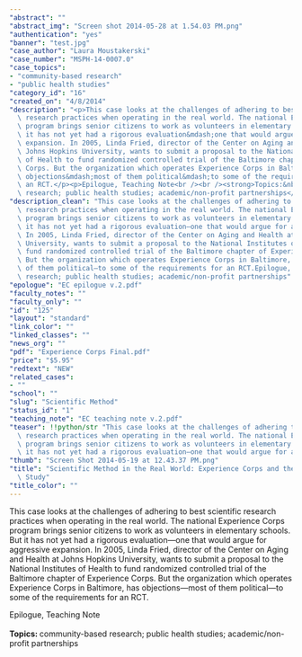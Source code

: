 ```yaml
---
"abstract": ""
"abstract_img": "Screen shot 2014-05-28 at 1.54.03 PM.png"
"authentication": "yes"
"banner": "test.jpg"
"case_author": "Laura Moustakerski"
"case_number": "MSPH-14-0007.0"
"case_topics":
- "community-based research"
- "public health studies"
"category_id": "16"
"created_on": "4/8/2014"
"description": "<p>This case looks at the challenges of adhering to best scientific\
  \ research practices when operating in the real world. The national Experience Corps\
  \ program brings senior citizens to work as volunteers in elementary schools. But\
  \ it has not yet had a rigorous evaluation&mdash;one that would argue for aggressive\
  \ expansion. In 2005, Linda Fried, director of the Center on Aging and Health at\
  \ Johns Hopkins University, wants to submit a proposal to the National Institutes\
  \ of Health to fund randomized controlled trial of the Baltimore chapter of Experience\
  \ Corps. But the organization which operates Experience Corps in Baltimore, has\
  \ objections&mdash;most of them political&mdash;to some of the requirements for\
  \ an RCT.</p><p>Epilogue, Teaching Note<br /><br /><strong>Topics:&nbsp;</strong>community-based\
  \ research; public health studies; academic/non-profit partnerships</p>"
"description_clean": "This case looks at the challenges of adhering to best scientific\
  \ research practices when operating in the real world. The national Experience Corps\
  \ program brings senior citizens to work as volunteers in elementary schools. But\
  \ it has not yet had a rigorous evaluation—one that would argue for aggressive expansion.\
  \ In 2005, Linda Fried, director of the Center on Aging and Health at Johns Hopkins\
  \ University, wants to submit a proposal to the National Institutes of Health to\
  \ fund randomized controlled trial of the Baltimore chapter of Experience Corps.\
  \ But the organization which operates Experience Corps in Baltimore, has objections—most\
  \ of them political—to some of the requirements for an RCT.Epilogue, Teaching NoteTopics: community-based\
  \ research; public health studies; academic/non-profit partnerships"
"epologue": "EC epilogue v.2.pdf"
"faculty_notes": ""
"faculty_only": ""
"id": "125"
"layout": "standard"
"link_color": ""
"linked_classes": ""
"news_org": ""
"pdf": "Experience Corps Final.pdf"
"price": "$5.95"
"redtext": "NEW"
"related_cases":
- ""
"school": ""
"slug": "Scientific Method"
"status_id": "1"
"teaching_note": "EC teaching note v.2.pdf"
"teaser": !!python/str "This case looks at the challenges of adhering to best scientific\
  \ research practices when operating in the real world. The national Experience Corps\
  \ program brings senior citizens to work as volunteers in elementary schools. But\
  \ it has not yet had a rigorous evaluation—one that would argue for aggressive expansion."
"thumb": "Screen Shot 2014-05-19 at 12.43.37 PM.png"
"title": "Scientific Method in the Real World: Experience Corps and the Johns Hopkins\
  \ Study"
"title_color": ""
---
```

<p>This case looks at the challenges of adhering to best scientific research practices when operating in the real world. The national Experience Corps program brings senior citizens to work as volunteers in elementary schools. But it has not yet had a rigorous evaluation&mdash;one that would argue for aggressive expansion. In 2005, Linda Fried, director of the Center on Aging and Health at Johns Hopkins University, wants to submit a proposal to the National Institutes of Health to fund randomized controlled trial of the Baltimore chapter of Experience Corps. But the organization which operates Experience Corps in Baltimore, has objections&mdash;most of them political&mdash;to some of the requirements for an RCT.</p><p>Epilogue, Teaching Note<br /><br /><strong>Topics:&nbsp;</strong>community-based research; public health studies; academic/non-profit partnerships</p>
